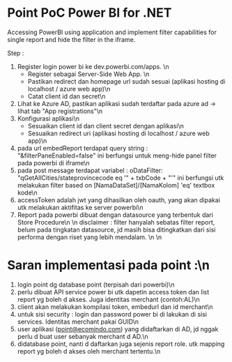 # Point PoC Power BI for .NET

Accessing PowerBI using application and implement filter capabilities for single report and hide the filter in the iframe.

Step :
1. Register login power bi ke dev.powerbi.com/apps. \n
	- Register sebagai Server-Side Web App. \n
	- Pastikan redirect dan homepage url sudah sesuai (aplikasi hosting di localhost / azure web app)\n
	- Catat client id dan secret\n
2. Lihat ke Azure AD, pastikan aplikasi sudah terdaftar pada azure ad -> lihat tab "App registrations"\n
3. Konfigurasi aplikasi\n
	- Sesuaikan client id dan client secret dengan aplikasi\n
	- Sesuaikan redirect uri (aplikasi hosting di localhost / azure web app)\n
4. pada url embedReport terdapat query string : "&filterPaneEnabled=false" ini berfungsi untuk meng-hide panel filter pada powerbi di iframe\n
5. pada post message terdapat variabel : oDataFilter: "qGetAllCities/stateprovincecode eq '" + txbCode + "'" ini berfungsi utk melakukan filter based on [NamaDataSet]/[NamaKolom] 'eq' textbox kode\n
6. accessToken adalah jwt yang dihasilkan oleh oauth, yang akan dipakai utk melakukan aktifitas ke server powerbi\n
7. Report pada powerbi dibuat dengan datasource yang terbentuk dari Store Procedure\n
\n
disclaimer : filter hanyalah sebatas filter report, belum pada tingkatan datasource, jd masih bisa ditingkatkan dari sisi performa dengan riset yang lebih mendalam.
\n
\n
# Saran implementasi pada point :\n
1. login point dg database point (terpisah dari powerbi)\n
2. perlu dibuat API service power bi utk dapetin access token dan list report yg boleh d akses. Juga identitas merchant (contoh:AL)\n
3. client akan melakukan kompilasi token, embedurl dan id merchant\n
4. untuk sisi security : login dan password power bi di lakukan di sisi services. Identitas merchant pakai GUID\n
5. user aplikasi (point@ecomindo.com) yang didaftarkan di AD, jd nggak perlu d buat user sebanyak merchant d AD.\n
6. didatabase point, nanti d daftarkan juga sejenis report role. utk mapping report yg boleh d akses oleh merchant tertentu.\n
